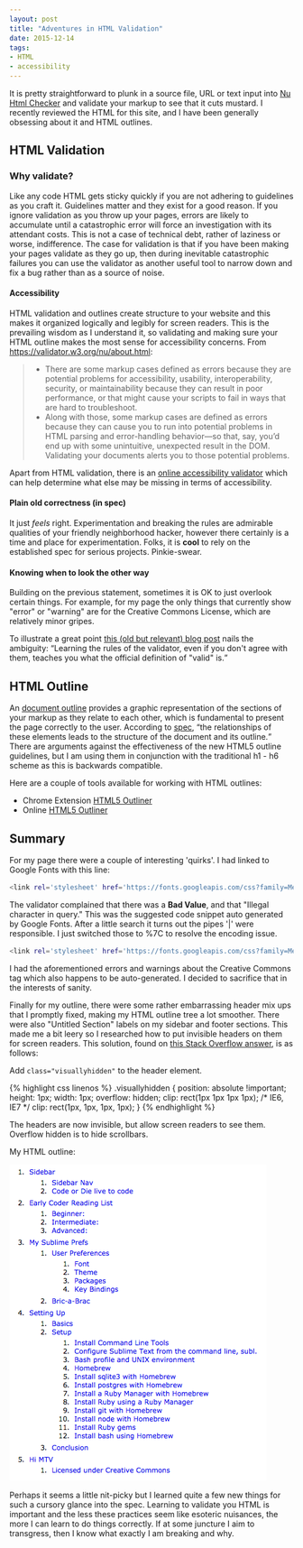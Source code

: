 ```yaml
---
layout: post
title: "Adventures in HTML Validation"
date: 2015-12-14
tags: 
- HTML
- accessibility
---
```

It is pretty straightforward to plunk in a source file, URL or text input into [Nu Html Checker](https://validator.w3.org/nu/ "HMTL validator") and validate your markup to see that it cuts mustard. I recently reviewed the HTML for this site, and I have been generally obsessing about it and HTML outlines.

## HTML Validation

### Why validate? 
Like any code HTML gets sticky quickly if you are not adhering to guidelines as you craft it. Guidelines matter and they exist for a good reason. If you ignore validation as you throw up your pages, errors are likely to accumulate until a catastrophic error will force an investigation with its attendant costs. This is not a case of technical debt, rather of laziness or worse, indifference. The case for validation is that if you have been making your pages validate as they go up, then during inevitable catastrophic failures you can use the validator as another useful tool to narrow down and fix a bug rather than as a source of noise.  

#### Accessibility
HTML validation and outlines create structure to your website and this makes it organized logically and legibly for screen readers. This is the prevailing wisdom as I understand it, so validating and making sure your HTML outline makes the most sense for accessibility concerns. From https://validator.w3.org/nu/about.html: 

> * There are some markup cases defined as errors because they are potential problems for accessibility, usability, interoperability, security, or maintainability because they can result in poor performance, or that might cause your scripts to fail in ways that are hard to troubleshoot.
>* Along with those, some markup cases are defined as errors because they can cause you to run into potential problems in HTML parsing and error-handling behavior—so that, say, you’d end up with some unintuitive, unexpected result in the DOM.
>Validating your documents alerts you to those potential problems.  

Apart from HTML validation, there is an [online accessibility validator](http://achecker.ca/checker/index.php) which can help determine what else may be missing in terms of accessibility. 

#### Plain old correctness (in spec)
It just *feels* right. Experimentation and breaking the rules are admirable qualities of your friendly neighborhood hacker, however there certainly is a time and place for experimentation. Folks, it is **cool** to rely on the established spec for serious projects. Pinkie-swear.  

#### Knowing when to look the other way
Building on the previous statement, sometimes it is OK to just overlook certain things. For example, for my page the only things that currently show "error" or "warning" are for the Creative Commons License, which are relatively minor gripes. 

To illustrate a great point [this (old but relevant) blog post](http://blog.codinghorror.com/html-validation-does-it-matter/ "Blog Codding Horror") nails the ambiguity: <q>Learning the rules of the validator, even if you don't agree with them, teaches you what the official definition of "valid" is.</q>

## HTML Outline
An [document outline](http://html5doctor.com/outlines/ "HTML5 Doctor") provides a graphic representation of the sections of your markup as they relate to each other, which is fundamental to present the page correctly to the user. According to [spec](https://developer.mozilla.org/en-US/docs/Web/Guide/HTML/Sections_and_Outlines_of_an_HTML5_document "MDN spec"), <q>the relationships of these elements leads to the structure of the document and its outline.</q> There are arguments against the effectiveness of the new HTML5 outline guidelines, but I am using them in conjunction with the traditional h1 - h6 scheme as this is backwards compatible. 

Here are a couple of tools available for working with HTML outlines: 

* Chrome Extension [HTML5 Outliner](https://chrome.google.com/webstore/detail/html5-outliner/afoibpobokebhgfnknfndkgemglggomo "Chrome extenstion")
* Online [HTML5 Outliner](https://gsnedders.html5.org/outliner/ "online HTML outliner")

## Summary
For my page there were a couple of interesting 'quirks'. I had linked to Google Fonts with this line: 

```bash
<link rel='stylesheet' href='https://fonts.googleapis.com/css?family=Merriweather|Open+Sans|Inconsolata' type='text/css'>
```
The validator complained that there was a **Bad Value**, and that "Illegal character in query." This was the suggested code snippet auto generated by Google Fonts. After a little search it turns out the pipes '|' were responsible. I just switched those to %7C to resolve the encoding issue.

```bash
<link rel='stylesheet' href='https://fonts.googleapis.com/css?family=Merriweather%7COpen+Sans%7CInconsolata' type='text/css'>
```
I had the aforementioned errors and warnings about the Creative Commons tag which also happens to be auto-generated. I decided to sacrifice that in the interests of sanity. 

Finally for my outline, there were some rather embarrassing header mix ups that I promptly fixed, making my HTML outline tree a lot smoother. There were also  "Untitled Section" labels on my sidebar and footer sections. This made me a bit leery so I researched how to put invisible headers on them for screen readers. This solution, found on [this Stack Overflow answer](http://stackoverflow.com/a/31861526/4808755), is as follows: 

Add `class="visuallyhidden"` to the header element.

{% highlight css linenos %}
.visuallyhidden {
  position: absolute !important;
  height: 1px;
  width: 1px;
  overflow: hidden;
  clip: rect(1px 1px 1px 1px); 
  /* IE6, IE7 */
  clip: rect(1px, 1px, 1px, 1px);
}
{% endhighlight %}


The headers are now invisible, but allow screen readers to see them. Overflow hidden is to hide scrollbars.

My HTML outline: 

![Outline](/public/images/HTML_outline.png "my HTML outline")

Perhaps it seems a little nit-picky but I learned quite a few new things for such a cursory glance into the spec. Learning to validate you HTML is important and the less these practices seem like esoteric nuisances, the more I can learn to do things correctly. If at some juncture I aim to transgress, then I know what exactly I am breaking and why.   
